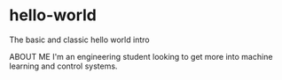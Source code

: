# hello-world
The basic and classic hello world intro

ABOUT ME
I'm an engineering student looking to get more into machine learning
and control systems.
